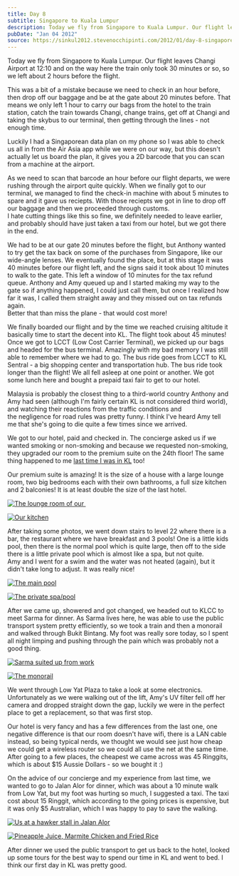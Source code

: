 ```yaml
---
title: Day 8
subtitle: Singapore to Kuala Lumpur
description: Today we fly from Singapore to Kuala Lumpur. Our flight leaves Changi Airport at 12:10 and on the way here the train only took 30 minutes o...
pubDate: "Jan 04 2012"
source: https://sinkul2012.stevenocchipinti.com/2012/01/day-8-singapore-to-kuala-lumpur.html
---
```


Today we fly from Singapore to Kuala Lumpur. Our flight leaves Changi Airport at 12:10 and on the way here the train only took 30 minutes or so, so we left about 2 hours before the flight.

This was a bit of a mistake because we need to check in an hour before, then drop off our baggage and be at the gate about 20 minutes before. That means we only left 1 hour to carry our bags from the hotel to the train station, catch the train towards Changi, change trains, get off at Changi and taking the skybus to our terminal, then getting through the lines - not enough time.

Luckily I had a Singaporean data plan on my phone so I was able to check us all in from the Air Asia app while we were on our way, but this doesn't actually let us board the plan, it gives you a 2D barcode that you can scan from a machine at the airport.

As we need to scan that barcode an hour before our flight departs, we were rushing through the airport quite quickly. When we finally got to our terminal, we managed to find the check-in machine with about 5 minutes to spare and it gave us reciepts. With those reciepts we got in line to drop off our baggage and then we proceeded through customs.  
I hate cutting things like this so fine, we definitely needed to leave earlier, and probably should have just taken a taxi from our hotel, but we got there in the end.

We had to be at our gate 20 minutes before the flight, but Anthony wanted to try get the tax back on some of the purchases from Singapore, like our wide-angle lenses. We eventually found the place, but at this stage it was 40 minutes before our flight left, and the signs said it took about 10 minutes to walk to the gate. This left a window of 10 minutes for the tax refund queue. Anthony and Amy queued up and I started making my way to the gate so if anything happened, I could just call them, but once I realized how far it was, I called them straight away and they missed out on tax refunds again.  
Better that than miss the plane - that would cost more!

We finally boarded our flight and by the time we reached cruising altitude it basically time to start the decent into KL. The flight took about 45 minutes! Once we got to LCCT (Low Cost Carrier Terminal), we picked up our bags and headed for the bus terminal. Amazingly with my bad memory I was still able to remember where we had to go. The bus ride goes from LCCT to KL Sentral - a big shopping center and transportation hub. The bus ride took longer than the flight! We all fell asleep at one point or another. We got some lunch here and bought a prepaid taxi fair to get to our hotel.

Malaysia is probably the closest thing to a third-world country Anthony and Amy had seen (although I'm fairly certain KL is not considered third world), and watching their reactions from the traffic conditions and the negligence for road rules was pretty funny. I think I've heard Amy tell me that she's going to die quite a few times since we arrived.

We got to our hotel, paid and checked in. The concierge asked us if we wanted smoking or non-smoking and because we requested non-smoking, they upgraded our room to the premium suite on the 24th floor! The same thing happened to me [last time I was in KL](http://klhk2010.stevenocchipinti.com/2010/11/day-1.html) too!

Our premium suite is amazing! It is the size of a house with a large lounge room, two big bedrooms each with their own bathrooms, a full size kitchen and 2 balconies! It is at least double the size of the last hotel.

[![The lounge room of our ](https://1.bp.blogspot.com/-wtIUtTFUNlI/Twe1W8GUs3I/AAAAAAAAA9Y/bzAqoG_9EgA/s320/20120104175728.jpg)](https://1.bp.blogspot.com/-wtIUtTFUNlI/Twe1W8GUs3I/AAAAAAAAA9Y/bzAqoG_9EgA/s1600/20120104175728.jpg)

[![Our kitchen](https://2.bp.blogspot.com/-uWCPFRcNCpY/Twe1YY22LfI/AAAAAAAAA9g/XjiH5XZA3R4/s320/20120104175816.jpg)](https://2.bp.blogspot.com/-uWCPFRcNCpY/Twe1YY22LfI/AAAAAAAAA9g/XjiH5XZA3R4/s1600/20120104175816.jpg)

After taking some photos, we went down stairs to level 22 where there is a bar, the restaurant where we have breakfast and 3 pools! One is a little kids pool, then there is the normal pool which is quite large, then off to the side there is a little private pool which is almost like a spa, but not quite.  
Amy and I went for a swim and the water was not heated (again), but it didn't take long to adjust. It was really nice!

[![The main pool](https://3.bp.blogspot.com/-QtMgoyhePY0/Twe1a9VQ_hI/AAAAAAAAA9o/NSpY6VoQ8AE/s320/20120104180108.jpg)](https://3.bp.blogspot.com/-QtMgoyhePY0/Twe1a9VQ_hI/AAAAAAAAA9o/NSpY6VoQ8AE/s1600/20120104180108.jpg)

[![The private spa/pool](https://4.bp.blogspot.com/-Weh0u8Fs_lQ/Twe1c_K8NvI/AAAAAAAAA9w/MI9xW5mcaBM/s320/20120104180922.jpg)](https://4.bp.blogspot.com/-Weh0u8Fs_lQ/Twe1c_K8NvI/AAAAAAAAA9w/MI9xW5mcaBM/s1600/20120104180922.jpg)

After we came up, showered and got changed, we headed out to KLCC to meet Sarma for dinner. As Sarma lives here, he was able to use the public transport system pretty efficiently, so we took a train and then a monorail and walked through Bukit Bintang. My foot was really sore today, so I spent all night limping and pushing through the pain which was probably not a good thing.

[![Sarma suited up from work](https://1.bp.blogspot.com/-_KBX3cauDko/Twe1eUik0TI/AAAAAAAAA94/dvdBFQx3Vvk/s320/20120104190436.jpg)](https://1.bp.blogspot.com/-_KBX3cauDko/Twe1eUik0TI/AAAAAAAAA94/dvdBFQx3Vvk/s1600/20120104190436.jpg)

[![The monorail](https://2.bp.blogspot.com/-XmX91OlL5BY/Twe1gHSjFNI/AAAAAAAAA-A/pQIcPeOsiYo/s320/20120104193011.jpg)](https://2.bp.blogspot.com/-XmX91OlL5BY/Twe1gHSjFNI/AAAAAAAAA-A/pQIcPeOsiYo/s1600/20120104193011.jpg)

We went through Low Yat Plaza to take a look at some electronics. Unfortunately as we were walking out of the lift, Amy's UV filter fell off her camera and dropped straight down the gap, luckily we were in the perfect place to get a replacement, so that was first stop.

Our hotel is very fancy and has a few differences from the last one, one negative difference is that our room doesn't have wifi, there is a LAN cable instead, so being typical nerds, we thought we would see just how cheap we could get a wireless router so we could all use the net at the same time. After going to a few places, the cheapest we came across was 45 Ringgits, which is about $15 Aussie Dollars - so we bought it :)

On the advice of our concierge and my experience from last time, we wanted to go to Jalan Alor for dinner, which was about a 10 minute walk from Low Yat, but my foot was hurting so much, I suggested a taxi. The taxi cost about 15 Ringgit, which according to the going prices is expensive, but it was only $5 Australian, which I was happy to pay to save the walking.

[![Us at a hawker stall in Jalan Alor](https://3.bp.blogspot.com/-BVltR7rvfdQ/Twe1h9YGWyI/AAAAAAAAA-I/NHEsVeXzdW8/s320/20120104211136.jpg)](https://3.bp.blogspot.com/-BVltR7rvfdQ/Twe1h9YGWyI/AAAAAAAAA-I/NHEsVeXzdW8/s1600/20120104211136.jpg)

[![Pineapple Juice, Marmite Chicken and Fried Rice](https://2.bp.blogspot.com/-DqGx60hi-M8/Twe1jmfQU5I/AAAAAAAAA-Q/XCNJNQbOErg/s320/20120104211940.jpg)](https://2.bp.blogspot.com/-DqGx60hi-M8/Twe1jmfQU5I/AAAAAAAAA-Q/XCNJNQbOErg/s1600/20120104211940.jpg)

After dinner we used the public transport to get us back to the hotel, looked up some tours for the best way to spend our time in KL and went to bed. I think our first day in KL was pretty good.
